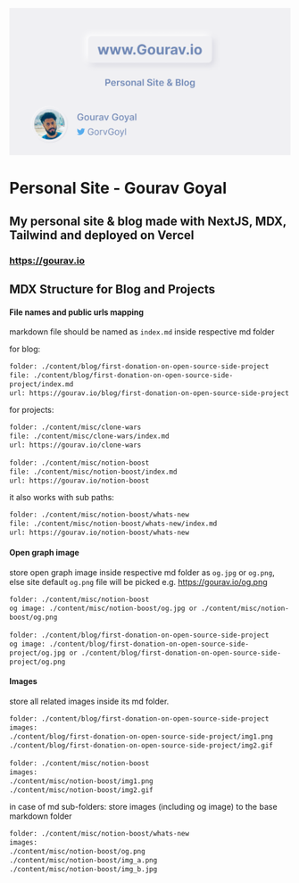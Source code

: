 ![gourav.io](./public/og.png)

# Personal Site - Gourav Goyal

## My personal site & blog made with NextJS, MDX, Tailwind and deployed on Vercel

### https://gourav.io

## MDX Structure for Blog and Projects

#### File names and public urls mapping

markdown file should be named as `index.md` inside respective md folder

for blog:

```
folder: ./content/blog/first-donation-on-open-source-side-project
file: ./content/blog/first-donation-on-open-source-side-project/index.md
url: https://gourav.io/blog/first-donation-on-open-source-side-project
```

for projects:

```
folder: ./content/misc/clone-wars
file: ./content/misc/clone-wars/index.md
url: https://gourav.io/clone-wars

folder: ./content/misc/notion-boost
file: ./content/misc/notion-boost/index.md
url: https://gourav.io/notion-boost
```

it also works with sub paths:

```
folder: ./content/misc/notion-boost/whats-new
file: ./content/misc/notion-boost/whats-new/index.md
url: https://gourav.io/notion-boost/whats-new
```

#### Open graph image

store open graph image inside respective md folder as `og.jpg` or `og.png`, else site default `og.png` file will be picked e.g. https://gourav.io/og.png

```
folder: ./content/misc/notion-boost
og image: ./content/misc/notion-boost/og.jpg or ./content/misc/notion-boost/og.png

folder: ./content/blog/first-donation-on-open-source-side-project
og image: ./content/blog/first-donation-on-open-source-side-project/og.jpg or ./content/blog/first-donation-on-open-source-side-project/og.png
```

#### Images

store all related images inside its md folder.

```
folder: ./content/blog/first-donation-on-open-source-side-project
images:
./content/blog/first-donation-on-open-source-side-project/img1.png
./content/blog/first-donation-on-open-source-side-project/img2.gif

folder: ./content/misc/notion-boost
images:
./content/misc/notion-boost/img1.png
./content/misc/notion-boost/img2.gif
```

in case of md sub-folders: store images (including og image) to the base markdown folder

```
folder: ./content/misc/notion-boost/whats-new
images:
./content/misc/notion-boost/og.png
./content/misc/notion-boost/img_a.png
./content/misc/notion-boost/img_b.jpg
```
